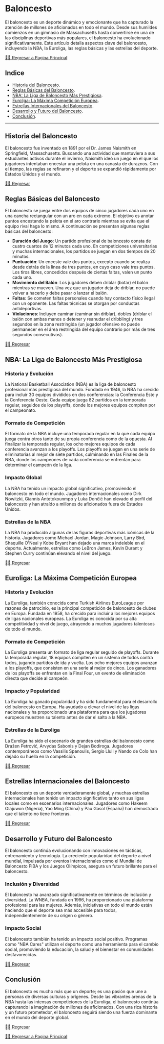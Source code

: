# Baloncesto

El baloncesto es un deporte dinámico y emocionante que ha capturado la atención de millones de aficionados en todo el mundo. Desde sus humildes comienzos en un gimnasio de Massachusetts hasta convertirse en una de las disciplinas deportivas más populares, el baloncesto ha evolucionado significativamente. Este artículo detalla aspectos clave del baloncesto, incluyendo la NBA, la Euroliga, las reglas básicas y las estrellas del deporte.

[☝🏻 Regresar a Pagina Principal](/articulos.md)

## Indice

- [Historia del Baloncesto](#historia-del-baloncesto).
- [Reglas Básicas del Baloncesto](#reglas-básicas-del-baloncesto).
- [NBA: La Liga de Baloncesto Más Prestigiosa](#nba-la-liga-de-baloncesto-más-prestigiosa).
- [Euroliga: La Máxima Competición Europea](#euroliga-la-máxima-competición-europea).
- [Estrellas Internacionales del Baloncesto](#estrellas-internacionales-del-baloncesto).
- [Desarrollo y Futuro del Baloncesto](#desarrollo-y-futuro-del-baloncesto).
- [Conclusión](#conclusión).

---

## Historia del Baloncesto

El baloncesto fue inventado en 1891 por el Dr. James Naismith en Springfield, Massachusetts. Buscando una actividad que mantuviera a sus estudiantes activos durante el invierno, Naismith ideó un juego en el que los jugadores intentaban encestar una pelota en una canasta de duraznos. Con el tiempo, las reglas se refinaron y el deporte se expandió rápidamente por Estados Unidos y el mundo.

[☝🏻 Regresar](#baloncesto)


## Reglas Básicas del Baloncesto

El baloncesto se juega entre dos equipos de cinco jugadores cada uno en una cancha rectangular con un aro en cada extremo. El objetivo es anotar puntos encestando la pelota en el aro contrario mientras se evita que el equipo rival haga lo mismo. A continuación se presentan algunas reglas básicas del baloncesto:

- **Duración del Juego**: Un partido profesional de baloncesto consta de cuatro cuartos de 12 minutos cada uno. En competiciones universitarias y muchas internacionales, los partidos se juegan en dos tiempos de 20 minutos.
- **Puntuación**: Un enceste vale dos puntos, excepto cuando se realiza desde detrás de la línea de tres puntos, en cuyo caso vale tres puntos. Los tiros libres, concedidos después de ciertas faltas, valen un punto cada uno.
- **Movimiento del Balón**: Los jugadores deben driblar (botar) el balón mientras se mueven. Una vez que un jugador deja de driblar, no puede volver a hacerlo y debe pasar o lanzar el balón.
- **Faltas**: Se cometen faltas personales cuando hay contacto físico ilegal con un oponente. Las faltas técnicas se otorgan por conductas antideportivas.
- **Violaciones**: Incluyen caminar (caminar sin driblar), dobles (driblar el balón con ambas manos o detener y reanudar el dribbling) y tres segundos en la zona restringida (un jugador ofensivo no puede permanecer en el área restringida del equipo contrario por más de tres segundos consecutivos).

[☝🏻 Regresar](#baloncesto)


## NBA: La Liga de Baloncesto Más Prestigiosa

### Historia y Evolución

La National Basketball Association (NBA) es la liga de baloncesto profesional más prestigiosa del mundo. Fundada en 1946, la NBA ha crecido para incluir 30 equipos divididos en dos conferencias: la Conferencia Este y la Conferencia Oeste. Cada equipo juega 82 partidos en la temporada regular, seguidos de los playoffs, donde los mejores equipos compiten por el campeonato.

### Formato de Competición

El formato de la NBA incluye una temporada regular en la que cada equipo juega contra otros tanto de su propia conferencia como de la opuesta. Al finalizar la temporada regular, los ocho mejores equipos de cada conferencia avanzan a los playoffs. Los playoffs se juegan en una serie de eliminatorias al mejor de siete partidos, culminando en las Finales de la NBA, donde los campeones de cada conferencia se enfrentan para determinar el campeón de la liga.

### Impacto Global

La NBA ha tenido un impacto global significativo, promoviendo el baloncesto en todo el mundo. Jugadores internacionales como Dirk Nowitzki, Giannis Antetokounmpo y Luka Dončić han elevado el perfil del baloncesto y han atraído a millones de aficionados fuera de Estados Unidos.

### Estrellas de la NBA

La NBA ha producido algunas de las figuras deportivas más icónicas de la historia. Jugadores como Michael Jordan, Magic Johnson, Larry Bird, Shaquille O'Neal y Kobe Bryant han dejado una marca indeleble en el deporte. Actualmente, estrellas como LeBron James, Kevin Durant y Stephen Curry continúan elevando el nivel del juego.

[☝🏻 Regresar](#baloncesto)


## Euroliga: La Máxima Competición Europea

### Historia y Evolución

La Euroliga, también conocida como Turkish Airlines EuroLeague por razones de patrocinio, es la principal competición de baloncesto de clubes en Europa. Fundada en 1958, ha crecido para incluir a los mejores equipos de ligas nacionales europeas. La Euroliga es conocida por su alta competitividad y nivel de juego, atrayendo a muchos jugadores talentosos de todo el mundo.

### Formato de Competición

La Euroliga presenta un formato de liga regular seguido de playoffs. Durante la temporada regular, 18 equipos compiten en un sistema de todos contra todos, jugando partidos de ida y vuelta. Los ocho mejores equipos avanzan a los playoffs, que consisten en una serie al mejor de cinco. Los ganadores de los playoffs se enfrentan en la Final Four, un evento de eliminación directa que decide al campeón.

### Impacto y Popularidad

La Euroliga ha ganado popularidad y ha sido fundamental para el desarrollo del baloncesto en Europa. Ha ayudado a elevar el nivel de las ligas nacionales y ha proporcionado una plataforma para que los jugadores europeos muestren su talento antes de dar el salto a la NBA.

### Estrellas de la Euroliga

La Euroliga ha sido el escenario de grandes estrellas del baloncesto como Dražen Petrović, Arvydas Sabonis y Dejan Bodiroga. Jugadores contemporáneos como Vassilis Spanoulis, Sergio Llull y Nando de Colo han dejado su huella en la competición.

[☝🏻 Regresar](#baloncesto)

## Estrellas Internacionales del Baloncesto

El baloncesto es un deporte verdaderamente global, y muchas estrellas internacionales han tenido un impacto significativo tanto en sus ligas locales como en escenarios internacionales. Jugadores como Hakeem Olajuwon (Nigeria), Yao Ming (China) y Pau Gasol (España) han demostrado que el talento no tiene fronteras.

[☝🏻 Regresar](#baloncesto)

## Desarrollo y Futuro del Baloncesto

El baloncesto continúa evolucionando con innovaciones en tácticas, entrenamiento y tecnología. La creciente popularidad del deporte a nivel mundial, impulsada por eventos internacionales como el Mundial de Baloncesto FIBA y los Juegos Olímpicos, asegura un futuro brillante para el baloncesto.

### Inclusión y Diversidad

El baloncesto ha avanzado significativamente en términos de inclusión y diversidad. La WNBA, fundada en 1996, ha proporcionado una plataforma profesional para las mujeres. Además, iniciativas en todo el mundo están haciendo que el deporte sea más accesible para todos, independientemente de su origen o género.

### Impacto Social

El baloncesto también ha tenido un impacto social positivo. Programas como "NBA Cares" utilizan el deporte como una herramienta para el cambio social, promoviendo la educación, la salud y el bienestar en comunidades desfavorecidas.

[☝🏻 Regresar](#baloncesto)


## Conclusión

El baloncesto es mucho más que un deporte; es una pasión que une a personas de diversas culturas y orígenes. Desde las vibrantes arenas de la NBA hasta las intensas competiciones de la Euroliga, el baloncesto continúa capturando la imaginación de millones de aficionados. Con una rica historia y un futuro prometedor, el baloncesto seguirá siendo una fuerza dominante en el mundo del deporte global.

[☝🏻 Regresar](#baloncesto)

[☝🏻 Regresar a Pagina Principal](/articulos.md)